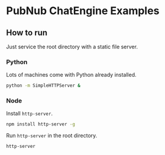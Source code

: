 # PubNub ChatEngine Examples

## How to run

Just service the root directory with a static file server.

### Python

Lots of machines come with Python already installed.

```sh
python -m SimpleHTTPServer &
```

### Node

Install ```http-server```.

```sh
npm install http-server -g
```

Run ```http-server``` in the root directory.

```
http-server
```
